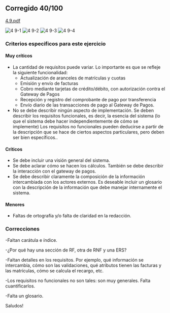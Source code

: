 ## Corregido 40/100

[4.9.pdf](https://github.com/jporro/AnalisisDeLaInformacion/files/12186239/4.9.pdf)

![4 9-1](https://github.com/jporro/AnalisisDeLaInformacion/assets/103942784/315aaa63-14fc-44b8-bb63-3f44fbb78809)
![4 9-2](https://github.com/jporro/AnalisisDeLaInformacion/assets/103942784/f9c8e772-fef7-4a3b-bc2e-a9e49e13bbb2)
![4 9-3](https://github.com/jporro/AnalisisDeLaInformacion/assets/103942784/aebb207e-6004-4b5e-82b2-6921074721bc)
![4 9-4](https://github.com/jporro/AnalisisDeLaInformacion/assets/103942784/9dc20440-6bcc-4378-a375-063095e388b1)


### Criterios especificos para este ejercicio
#### Muy críticos
* La cantidad de requisitos puede variar. Lo importante es que se refleje la siguiente funcionalidad:
  - Actualización de aranceles de matrículas y cuotas
  -  Emisión y envío de facturas
  - Cobro mediante tarjetas de crédito/débito, con autorización contra el Gateway de Pagos
  - Recepción y registro del comprobante de pago por transferencia
  - Envío diario de las transacciones de pago al Gateway de Pagos.
* No se debe describir ningún aspecto de implementación. Se deben describir los requisitos funcionales, es decir, la esencia del sistema (lo que el sistema debe hacer independientemente de cómo se implemente) Los requisitos no funcionales pueden deducirse a partir de la descripción que se hace de ciertos aspectos particulares, pero deben ser bien específicos..

#### Críticos
- Se debe incluir una visión general del sistema.
- Se debe aclarar cómo se hacen los cálculos. También se debe describir la interacción con el gateway de pagos.
- Se debe describir claramente la composición de la información intercambiada con los actores externos. Es deseable incluir un glosario con la descripción de la información que debe manejar internamente el sistema.

#### Menores
- Faltas de ortografía y/o falta de claridad en la redacción.

### Correcciones
-Faltan carátula e índice.

-¿Por qué hay una sección de RF, otra de RNF y una ERS?

-Faltan detalles en los requisitos. Por ejemplo, qué información se intercambia, cómo son las validaciones, qué atributos tienen las facturas y las matrículas, cómo se calcula el recargo, etc.

-Los requisitos no funcionales no son tales: son muy generales. Falta cuantificarlos.

-Falta un glosario.

Saludos!
